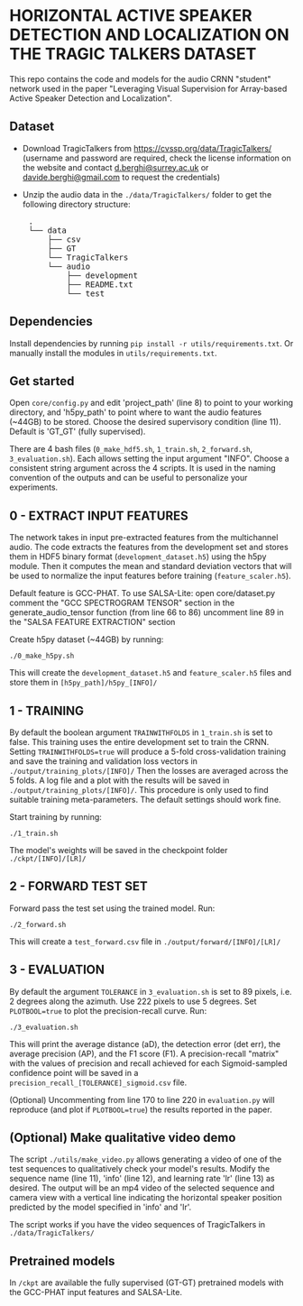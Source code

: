 # HORIZONTAL ACTIVE SPEAKER DETECTION AND LOCALIZATION ON THE TRAGIC TALKERS DATASET

This repo contains the code and models for the audio CRNN "student" network used in the paper "Leveraging Visual Supervision for Array-based Active Speaker Detection and Localization".

## Dataset

- Download TragicTalkers from https://cvssp.org/data/TragicTalkers/ (username and password are required, check the license information on the website and contact d.berghi@surrey.ac.uk or davide.berghi@gmail.com to request the credentials)

- Unzip the audio data in the `./data/TragicTalkers/` folder to get the following directory structure:
<pre>
	.
	└── data
	    ├── csv
	    ├── GT
	    └── TragicTalkers
		└── audio
		    ├── development
		    ├── README.txt
		    └── test
</pre>

## Dependencies

Install dependencies by running `pip install -r utils/requirements.txt`. Or manually install the modules in `utils/requirements.txt`.


## Get started

Open `core/config.py` and edit 'project_path' (line 8) to point to your working directory, and 'h5py_path' to point where to want the audio features (~44GB) to be stored.
Choose the desired supervisory condition (line 11). Default is 'GT_GT' (fully supervised).

There are 4 bash files (`0_make_hdf5.sh`, `1_train.sh`, `2_forward.sh`, `3_evaluation.sh`). Each allows setting the input argument "INFO". Choose a consistent string argument across the 4 scripts. It is used in the naming convention of the outputs and can be useful to personalize your experiments.


## 0 - EXTRACT INPUT FEATURES 

The network takes in input pre-extracted features from the multichannel audio. The code extracts the features from the development set and stores them in HDF5 binary format (`development_dataset.h5`) using the h5py module. 
Then it computes the mean and standard deviation vectors that will be used to normalize the input features before training (`feature_scaler.h5`).

Default feature is GCC-PHAT. To use SALSA-Lite: 
	open core/dataset.py 
	comment the "GCC SPECTROGRAM TENSOR" section in the generate_audio_tensor function (from line 66 to 86) 
	uncomment line 89 in the "SALSA FEATURE EXTRACTION" section 

Create h5py dataset (~44GB) by running:
 
	./0_make_h5py.sh

This will create the `development_dataset.h5` and `feature_scaler.h5` files and store them in `[h5py_path]/h5py_[INFO]/`


## 1 - TRAINING

By default the boolean argument `TRAINWITHFOLDS` in `1_train.sh` is set to false. This training uses the entire development set to train the CRNN. 
Setting `TRAINWITHFOLDS=true` will produce a 5-fold cross-validation training and save the training and validation loss vectors in `./output/training_plots/[INFO]/`
Then the losses are averaged across the 5 folds. A log file and a plot with the results will be saved in `./output/training_plots/[INFO]/`.
This procedure is only used to find suitable training meta-parameters. The default settings should work fine.

Start training by running:

	./1_train.sh

The model's weights will be saved in the checkpoint folder `./ckpt/[INFO]/[LR]/`


## 2 - FORWARD TEST SET

Forward pass the test set using the trained model. Run:

	./2_forward.sh

This will create a `test_forward.csv` file in `./output/forward/[INFO]/[LR]/`


## 3 - EVALUATION

By default the argument `TOLERANCE` in `3_evaluation.sh` is set to 89 pixels, i.e. 2 degrees along the azimuth. Use 222 pixels to use 5 degrees.
Set `PLOTBOOL=true` to plot the precision-recall curve.
Run:
	
	./3_evaluation.sh

This will print the average distance (aD), the detection error (det err), the average precision (AP), and the F1 score (F1). 
A precision-recall "matrix" with the values of precision and recall achieved for each Sigmoid-sampled confidence point will be saved in a `precision_recall_[TOLERANCE]_sigmoid.csv` file.

(Optional) Uncommenting from line 170 to line 220 in `evaluation.py` will reproduce (and plot if `PLOTBOOL=true`) the results reported in the paper. 


## (Optional) Make qualitative video demo

The script `./utils/make_video.py` allows generating a video of one of the test sequences to qualitatively check your model's results. 
Modify the sequence name (line 11), 'info' (line 12), and learning rate 'lr' (line 13) as desired. The output will be an mp4 video of the selected sequence and camera view with a vertical line indicating the horizontal speaker position predicted by the model specified in 'info' and 'lr'.

The script works if you have the video sequences of TragicTalkers in `./data/TragicTalkers/` 


## Pretrained models

In `/ckpt` are available the fully supervised (GT-GT) pretrained models with the GCC-PHAT input features and SALSA-Lite.

